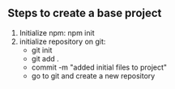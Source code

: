 ## Steps to create a base project

1.  Initialize npm: npm init
2.  initialize repository on git:
    - git init
    - git add .
    - commit -m "added initial files to project"
    - go to git and create a new repository
